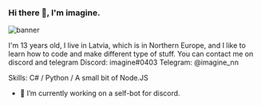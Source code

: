 ### Hi there 👋, I'm imagine.
![banner](https://raw.githubusercontent.com/stop-bark/stop-bark/master/banner.png)

I'm 13 years old, I live in Latvia, which is in Northern Europe, and I like to learn how to code and make different type of stuff.
You can contact me on discord and telegram
Discord: imagine#0403
Telegram: @imagine_nn

Skills: C# / Python / A small bit of Node.JS

- 🔭 I’m currently working on a self-bot for discord.
